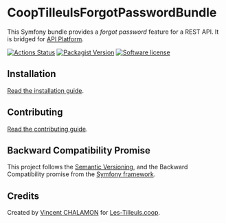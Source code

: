 # CoopTilleulsForgotPasswordBundle

This Symfony bundle provides a _forgot password_ feature for a REST API.
It is bridged for [API Platform](https://api-platform.com/).

[![Actions Status](https://github.com/coopTilleuls/CoopTilleulsForgotPasswordBundle/workflows/CI/badge.svg)](https://github.com/coopTilleuls/CoopTilleulsForgotPasswordBundle/actions)
[![Packagist Version](https://img.shields.io/packagist/v/tilleuls/forgot-password-bundle.svg?style=flat-square)](https://packagist.org/packages/tilleuls/forgot-password-bundle)
[![Software license](https://img.shields.io/github/license/coopTilleuls/CoopTilleulsForgotPasswordBundle.svg?style=flat-square)](https://github.com/coopTilleuls/CoopTilleulsForgotPasswordBundle/blob/main/LICENSE)

## Installation

[Read the installation guide](docs/index.md).

## Contributing

[Read the contributing guide](CONTRIBUTING.md).

## Backward Compatibility Promise

This project follows the [Semantic Versioning](https://semver.org/), and the Backward Compatibility promise from
the [Symfony framework](https://symfony.com/doc/current/contributing/code/bc.html).

## Credits

Created by [Vincent CHALAMON](https://github.com/vincentchalamon) for [Les-Tilleuls.coop](https://les-tilleuls.coop/).
